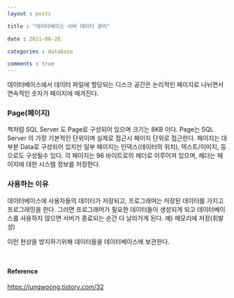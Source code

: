 ```yaml
---
layout : posts

title : "데이터베이스 서버 데이터 관리"

date : 2021-08-28

categories : database

comments : true
---
```




데이터베이스에서 데이터 파일에 할당되는 디스크 공간은 논리적인 페이지로 나뉘면서 연속적인 숫자가 페이지에 매겨진다.



### Page(페이지)

책처럼 SQL Server 도 Page로 구성되어 있으며 크기는 8KB 이다. Page는 SQL Server 의 가장 기본적인 단위이며 실제로 접근시 페이지 단위로 접근한다. 페이지는 대부분 Data로 구성되어 있지만 일부 페이지는 인덱스(데이터의 위치), 텍스트/이미지, 등으로도 구성될수 있다. 각 페이지는 96 바이트로의 헤더로 이루어져 있으며, 헤더는 페이지에 대한 시스템 정보를 저장한다.



### 사용하는 이유

데이터베이스에 사용자들의 데이터가 저장되고, 프로그래머는 저장된 데이터를 가지고 프로그래밍을 한다. 그러면 프로그래머가 필요한 데이터들이 생성되게 되고 데이터베이스를 사용하지 않으면 서버가 종료되는 순간 다 날라가게 된다. 예) 메모리에 저장(휘발성)

이런 현상을 방지하기위해 데이터들을 데이터베이스에 보관한다.

<br>



#### Reference

https://jungwoong.tistory.com/32
